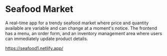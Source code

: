 # Seafood Market

A real-time app for a trendy seafood market where price and quantity available are variable and can change at a moment's notice. The frontend has a menu, an order form, and an inventory management area where users can immediately update product details.

https://seafood1.netlify.app/
